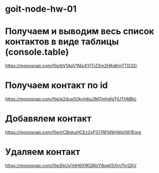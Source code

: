 # goit-node-hw-01

# Получаем и выводим весь список контактов в виде таблицы (console.table)

https://monosnap.com/file/bV1ApV1Njz4YITrZ3m2HKqKmTTD32r

# Получаем контакт по id

https://monosnap.com/file/e2dus0Okyhibu3M7mhgfqTjUThMBjc

# Добавялем контакт

https://monosnap.com/file/jrCBqkuHCEz2xP317RFbNHWp0W1Emg

# Удаляем контакт

https://monosnap.com/file/EkUvYdH6XfKQRliiY8qe05Xm7hrQXV
